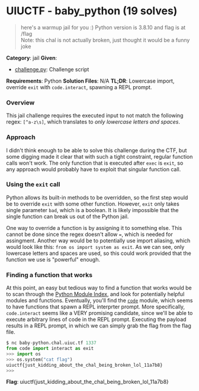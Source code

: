# UIUCTF - baby_python (19 solves)

> here's a warmup jail for you :) Python version is 3.8.10 and flag is at /flag <br>
Note: this chal is not actually broken, just thought it would be a funny joke

**Category**: jail
**Given**: 
- [challenge.py](handouts/challenge.py): Challenge script

**Requirements**: Python
**Solution Files**: N/A
**TL;DR**: Lowercase import, override `exit` with `code.interact`, spawning a REPL prompt.

### Overview
This jail challenge requires the executed input to not match the following regex: `[^a-z\s]`, which translates to *only lowercase letters and spaces*.

### Approach
I didn't think enough to be able to solve this challenge during the CTF, but some digging made it clear that with such a tight constraint, regular function calls won't work. The only function that is executed after `exec` is `exit`, so any approach would probably have to exploit that singular function call.

### Using the `exit` call
Python allows its built-in methods to be overridden, so the first step would be to override `exit` with some other function. However, `exit` only takes single parameter `bad`, which is a boolean. It is likely impossible that the single function can break us out of the Python jail.

One way to override a function is by assigning it to something else. This cannot be done since the regex doesn't allow `=`, which is needed for assingment. Another way would be to potentially use import aliasing, which would look like this: `from os import system as exit`. As we can see, only lowercase letters and spaces are used, so this could work provided that the function we use is "powerful" enough.

### Finding a function that works
At this point, an easy but tedious way to find a function that works would be to scan through the [Python Module Index](https://docs.python.org/3/py-modindex.html), and look for potentially helpful modules and functions. Eventually, you'll find the [`code`](https://docs.python.org/3/library/code.html#module-code) module, which seems to have functions that spawn a REPL interprter prompt. More specifically, `code.interact` seems like a VERY promising candidate, since we'll be able to execute arbitrary lines of code in the REPL prompt. Executing the payload results in a REPL prompt, in which we can simply grab the flag from the flag file.

```python
$ nc baby-python.chal.uiuc.tf 1337
from code import interact as exit
>>> import os
>>> os.system("cat flag") 
uiuctf{just_kidding_about_the_chal_being_broken_lol_11a7b8}
>>>
```

**Flag**: uiuctf{just_kidding_about_the_chal_being_broken_lol_11a7b8}
